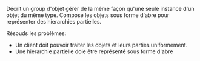 

Décrit un group d'objet gérer de la même façon qu'une seule instance d'un objet du même type. Compose les objets sous forme d'abre pour représenter des hierarchies partielles.

Résouds les problèmes:
- Un client doit pouvoir traiter les objets et leurs parties uniformement.
- Une hierarchie partielle doie être représenté sous forme d'abre
